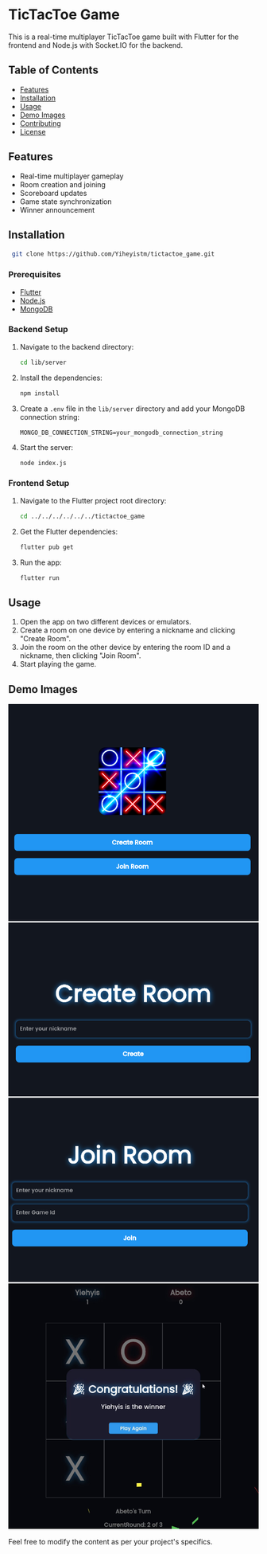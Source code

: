 # TicTacToe Game

This is a real-time multiplayer TicTacToe game built with Flutter for the frontend and Node.js with Socket.IO for the backend.

## Table of Contents

- [Features](#Features)
- [Installation](#installation)
- [Usage](#usage)
- [Demo Images](#demo-images)
- [Contributing](#contributing)
- [License](#license)

## Features

- Real-time multiplayer gameplay
- Room creation and joining
- Scoreboard updates
- Game state synchronization
- Winner announcement

## Installation
   ```sh
    git clone https://github.com/Yiheyistm/tictactoe_game.git
   ```

### Prerequisites

- [Flutter](https://flutter.dev/docs/get-started/install)
- [Node.js](https://nodejs.org/en/download/)
- [MongoDB](https://www.mongodb.com/try/download/community)

### Backend Setup

1. Navigate to the backend directory:

    ```sh
    cd lib/server
    ```

2. Install the dependencies:

    ```sh
    npm install
    ```

3. Create a `.env` file in the `lib/server` directory and add your MongoDB connection string:

    ```env
    MONGO_DB_CONNECTION_STRING=your_mongodb_connection_string
    ```

4. Start the server:

    ```sh
    node index.js
    ```

### Frontend Setup

1. Navigate to the Flutter project root directory:

    ```sh
    cd ../../../../../../tictactoe_game
    ```

2. Get the Flutter dependencies:

    ```sh
    flutter pub get
    ```

3. Run the app:

    ```sh
    flutter run
    ```

## Usage

1. Open the app on two different devices or emulators.
2. Create a room on one device by entering a nickname and clicking "Create Room".
3. Join the room on the other device by entering the room ID and a nickname, then clicking "Join Room".
4. Start playing the game.

## Demo Images
![menu](demo_image/menu.png)
![Create Room](demo_image/create_room.png)
![Join Room](demo_image/join_game.png)
![Winner](demo_image/winner.png)

Feel free to modify the content as per your project's specifics.
